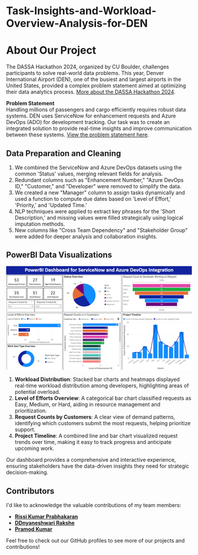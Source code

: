 # Task-Insights-and-Workload-Overview-Analysis-for-DEN

# About Our Project

The DASSA Hackathon 2024, organized by CU Boulder, challenges participants to solve real-world data problems. This year, Denver International Airport (DEN), one of the busiest and largest airports in the United States, provided a complex problem statement aimed at optimizing their data analytics process. [More about the DASSA Hackathon 2024](https://inquisitive-roast-b08.notion.site/DaSSA-Hackathon-2024-134e84f7d0ec80b38e9ecb637d5a4c96).

**Problem Statement**  
Handling millions of passengers and cargo efficiently requires robust data systems. DEN uses ServiceNow for enhancement requests and Azure DevOps (ADO) for development tracking. Our task was to create an integrated solution to provide real-time insights and improve communication between these systems. [View the problem statement here](https://inquisitive-roast-b08.notion.site/Challenge-1-134e84f7d0ec80e7bfeef0066ea5e643).

## Data Preparation and Cleaning
1. We combined the ServiceNow and Azure DevOps datasets using the common 'Status' values, merging relevant fields for analysis.
2. Redundant columns such as "Enhancement Number," "Azure DevOps ID," "Customer," and "Developer" were removed to simplify the data.
3. We created a new "Manager" column to assign tasks dynamically and used a function to compute due dates based on 'Level of Effort,' 'Priority,' and 'Updated Time.'
4. NLP techniques were applied to extract key phrases for the 'Short Description,' and missing values were filled strategically using logical imputation methods.
5. New columns like "Cross Team Dependency" and "Stakeholder Group" were added for deeper analysis and collaboration insights.

## PowerBI Data Visualizations

![PowerBI Dashboard for ServiceNow and Azure DevOps Integration](https://github.com/HarishNandhan/Task-Insights-and-Workload-Overview-Analysis-for-DEN/blob/main/Solution%20screenshots/Screenshot%202024-11-17%20214951.png)

1. **Workload Distribution**: Stacked bar charts and heatmaps displayed real-time workload distribution among developers, highlighting areas of potential overload.
2. **Level of Efforts Overview**: A categorical bar chart classified requests as Easy, Medium, or Hard, aiding in resource management and prioritization.
3. **Request Counts by Customers**: A clear view of demand patterns, identifying which customers submit the most requests, helping prioritize support.
4. **Project Timeline**: A combined line and bar chart visualized request trends over time, making it easy to track progress and anticipate upcoming work.

Our dashboard provides a comprehensive and interactive experience, ensuring stakeholders have the data-driven insights they need for strategic decision-making.

## Contributors

I'd like to acknowledge the valuable contributions of my team members:

- **[Rissi Kumar Prabhakaran](https://github.com/RISSIKUMARP/RISSIKUMARP)**
- **[DDnyaneshwari Rakshe](https://github.com/dnyaneshwari2502)**
- **[Pramod Kumar](https://github.com/pramodkumar26)**


Feel free to check out our GitHub profiles to see more of our projects and contributions!

